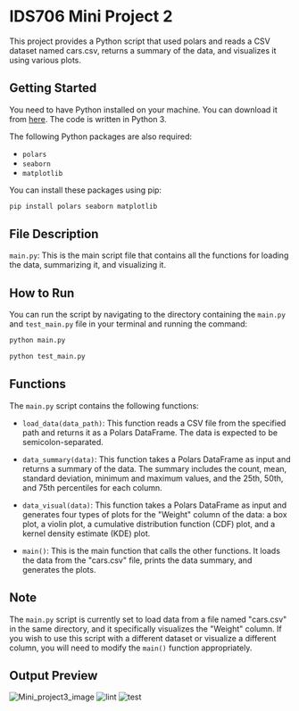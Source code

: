 # IDS706 Mini Project 2

This project provides a Python script that used polars and reads a CSV dataset named cars.csv, returns a summary of the data, and visualizes it using various plots.

## Getting Started

You need to have Python installed on your machine. You can download it from [here](https://www.python.org/downloads/). The code is written in Python 3.

The following Python packages are also required:
- `polars`
- `seaborn`
- `matplotlib`

You can install these packages using pip:

```bash
pip install polars seaborn matplotlib
```

## File Description

`main.py`: This is the main script file that contains all the functions for loading the data, summarizing it, and visualizing it.

## How to Run

You can run the script by navigating to the directory containing the `main.py` and `test_main.py` file in your terminal and running the command:

```bash
python main.py
```
```bash
python test_main.py
```

## Functions

The `main.py` script contains the following functions:

- `load_data(data_path)`: This function reads a CSV file from the specified path and returns it as a Polars DataFrame. The data is expected to be semicolon-separated.

- `data_summary(data)`: This function takes a Polars DataFrame as input and returns a summary of the data. The summary includes the count, mean, standard deviation, minimum and maximum values, and the 25th, 50th, and 75th percentiles for each column.

- `data_visual(data)`: This function takes a Polars DataFrame as input and generates four types of plots for the "Weight" column of the data: a box plot, a violin plot, a cumulative distribution function (CDF) plot, and a kernel density estimate (KDE) plot.

- `main()`: This is the main function that calls the other functions. It loads the data from the "cars.csv" file, prints the data summary, and generates the plots.

## Note

The `main.py` script is currently set to load data from a file named "cars.csv" in the same directory, and it specifically visualizes the "Weight" column. If you wish to use this script with a different dataset or visualize a different column, you will need to modify the `main()` function appropriately.

## Output Preview
![Mini_project3_image](https://github.com/yabeizeng1121/Mini_project_3/assets/143656459/ee8f9c15-128f-441d-8273-86fa8d9a2c1c)
![lint](https://github.com/yabeizeng1121/Mini_project_3/assets/143656459/7bf7a4f5-1f1a-483d-982f-e6458484212f)
![test](https://github.com/yabeizeng1121/Mini_project_3/assets/143656459/320a14c0-8c62-497d-95cc-cdc5bfe422c0)


